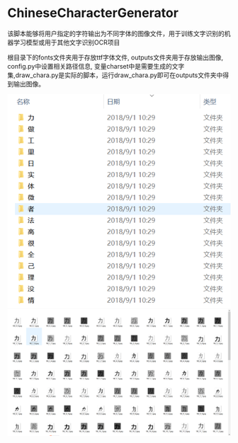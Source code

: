 # ChineseCharacterGenerator
该脚本能够将用户指定的字符输出为不同字体的图像文件，用于训练文字识别的机器学习模型或用于其他文字识别OCR项目

根目录下的fonts文件夹用于存放ttf字体文件, outputs文件夹用于存放输出图像, config.py中设置相关路径信息, 变量charset中是需要生成的文字集,draw_chara.py是实际的脚本，运行draw_chara.py即可在outputs文件夹中得到输出图像。
>
![效果图](/img2.png)
![效果图](/img1.png)
